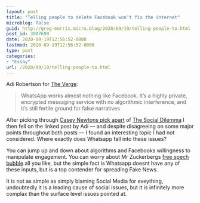 ```yaml
---
layout: post
title: "Telling people to delete Facebook won’t fix the internet"
microblog: false
guid: http://greg-morris.micro.blog/2020/09/19/telling-people-to.html
post_id: 3987690
date: 2020-09-19T12:56:52-0000
lastmod: 2020-09-19T12:56:52-0000
type: post
categories:
- "Essay"
url: /2020/09/19/telling-people-to.html
---
```

<!--kg-card-begin: html--><p>Adi Robertson for <a href="https://www.theverge.com/2020/9/4/21419993/the-social-dilemma-jeff-orlowski-netflix-movie-review-social-media-algorithms">The Verge</a>:</p>
<blockquote><p>WhatsApp works almost nothing like Facebook. It’s a highly private, encrypted messaging service with no algorithmic interference, and it’s still fertile ground for false narratives</p></blockquote>
<p>After picking through <a href="https://www.theverge.com/interface/2020/9/16/21437942/social-dilemma-netflix-review-orlowski-sarah-zhang-memo-facebook-buzzfeed">Casey Newtons pick apart</a> of <a href="https://www.youtube.com/watch?v=uaaC57tcci0">The Social Dilemma</a> I then fell on the linked post by Adi — and despite disagreeing on some major points throughout both posts — I found an interesting topic I had not considered. Where exactly does Whatsapp fall into these issues?</p>
<p>You can jump up and down about algorithms and Facebooks willingness to manipulate engagement. You can worry about Mr Zuckerbergs <a href="https://www.nytimes.com/2020/06/03/opinion/facebook-trump-free-speech.html">free spech bubble</a> all you like, but the simple fact is Whatsapp doesnt have any of these inputs, but is a top contender for spreading Fake News.</p>
<p>It is not as simple as simply blaming Social Media for eveything, undoubtedly it is a leading cause of social issues, but it is infinitely more complax than the surface level issues pointed at.</p>
<!--kg-card-end: html-->
